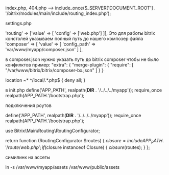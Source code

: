 index.php, 404.php --> include_once($_SERVER['DOCUMENT_ROOT'] . '/bitrix/modules/main/include/routing_index.php');

settings.php

'routing' => ['value' => [
        'config' => ['web.php']
]], 
Это для работы bitrix констолей указываем полный путь до нашего композер файла
'composer' => [
    'value' => [
        'config_path' => 'var/www/myapp/composer.json'
    ]
],

в composer.json нужно указать путь до bitrix composer чтобы не было конфилктов пример:
    "extra": {
        "merge-plugin": {
            "require": [
                "/var/www/bitrix/bitrix/composer-bx.json"
            ]
        }
    }


location ~* ^/local/.*\.php$ {
    deny all;
}

в init.php 
define('APP_PATH', realpath(__DIR__ . '/../../../myapp'));
require_once realpath(APP_PATH.'/bootstrap.php');

подключения роутов

define('APP_PATH', realpath(__DIR__ . '/../../../myapp'));
require_once realpath(APP_PATH.'/bootstrap.php');

use Bitrix\Main\Routing\RoutingConfigurator;

return function (RoutingConfigurator $routes) {
    $closure = include APP_PATH.'/route/web.php';
    if ($closure instanceof Closure) {
        $closure($routes);
    }
};

симилинк на ассеты

ln -s /var/www/myapp/assets /var/www/public/assets